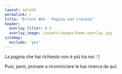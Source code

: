 ```yaml
---
layout: splash
permalink: /
title: "Errore 404 - Pagina non trovata"
header:
  overlay_filter: 0.5
  overlay_image: /assets/images/home-overlay.jpg
sitemap:
  exclude: 'yes'
---
```


La pagina che hai richiesto non è più tra noi :'(

Puoi, però, provare a ricominciare la tua ricerca da qui:

<script>
  var GOOG_FIXURL_LANG = 'it';
  var GOOG_FIXURL_SITE = '{{ site.url }}'
</script>
<script src="https://linkhelp.clients.google.com/tbproxy/lh/wm/fixurl.js">
</script>
